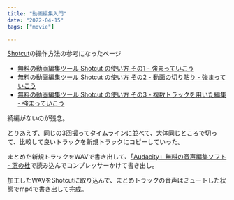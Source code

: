 ```yaml
---
title: "動画編集入門"
date: "2022-04-15"
tags: ["movie"]

---
```


[Shotcut](https://shotcut.org/)の操作方法の参考になったページ
- [無料の動画編集ツール Shotcut の使い方 その1 - 強まっていこう](https://wolfbash.hateblo.jp/entry/2018/01/17/012911)
- [無料の動画編集ツール Shotcut の使い方 その2 - 動画の切り貼り - 強まっていこう](https://wolfbash.hateblo.jp/entry/2018/01/23/171936)
- [無料の動画編集ツール Shotcut の使い方 その3 - 複数トラックを用いた編集 - 強まっていこう](https://wolfbash.hateblo.jp/entry/2018/02/06/031628)

続編がないのが残念。

とりあえず、同じの3回撮ってタイムラインに並べて、大体同じところで切って、比較して良いトラックを新規トラックにコピーしていった。

まとめた新規トラックをWAVで書き出して、[「Audacity」無料の音声編集ソフト - 窓の杜](https://forest.watch.impress.co.jp/library/software/audacity/)で読み込んでコンプレッサーかけて書き出し。

加工したWAVをShotcutに取り込んで、まとめトラックの音声はミュートした状態でmp4で書き出して完成。

